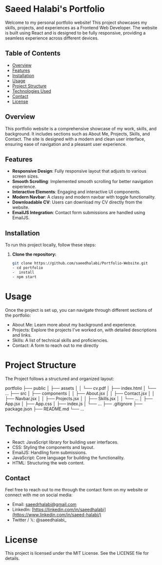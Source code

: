 # Saeed Halabi's Portfolio

Welcome to my personal portfolio website! This project showcases my skills, projects, and experiences as a Frontend Web Developer. The website is built using React and is designed to be fully responsive, providing a seamless experience across different devices.

## Table of Contents

- [Overview](#overview)
- [Features](#features)
- [Installation](#installation)
- [Usage](#usage)
- [Project Structure](#project-structure)
- [Technologies Used](#technologies-used)
- [Contact](#contact)
- [License](#license)

## Overview

This portfolio website is a comprehensive showcase of my work, skills, and background. It includes sections such as About Me, Projects, Skills, and Contact. The site is designed with a modern and clean user interface, ensuring ease of navigation and a pleasant user experience.

## Features

- **Responsive Design**: Fully responsive layout that adjusts to various screen sizes.
- **Smooth Scrolling**: Implemented smooth scrolling for better navigation experience.
- **Interactive Elements**: Engaging and interactive UI components.
- **Modern Navbar**: A classy and modern navbar with toggle functionality.
- **Downloadable CV**: Users can download my CV directly from the website.
- **EmailJS Integration**: Contact form submissions are handled using EmailJS.

## Installation

To run this project locally, follow these steps:

1. **Clone the repository:**
   ```bash
   git clone https://github.com/saeedhalabi/Portfolio-Website.git
   - cd portfolio
   -  install
   - npm start


# Usage
   Once the project is set up, you can navigate through different sections of the portfolio:

  - About Me: Learn more about my background and experience.
  - Projects: Explore the projects I've worked on, with detailed descriptions and links.
  - Skills: A list of technical skills and proficiencies.
  - Contact: A form to reach out to me directly

# Project Structure
The Project follows a structured and organized layout:

portfolio
├── public
│   ├── assets
│   │   └── cv.pdf
│   ├── index.html
│   └── ...
├── src
│   ├── components
│   │   ├── About.jsx
│   │   ├── Contact.jsx
│   │   ├── Navbar.jsx
│   │   ├── Projects.jsx
│   │   ├── Skills.jsx
│   │   └── ...
│   ├── App.jsx
│   ├── App.css
│   ├── index.js
│   └── ...
├── .gitignore
├── package.json
├── README.md
└── ...


# Technologies Used
- React: JavaScript library for building user interfaces.
- CSS: Styling the components and layout.
- EmailJS: Handling form submissions.
- JavaScript: Core language for building the functionality.
- HTML: Structuring the web content.

## Contact
Feel free to reach out to me through the contact form on my website or connect with me on social media:

- Email: saeedrhalabi@gmail.com
- LinkedIn: [https://linkedin.com/in/saeedhalabi](https://www.linkedin.com/in/saeed-halabi/)
- Twitter / 𝕏: @saeedhalabi_

# License
This project is licensed under the MIT License. See the LICENSE file for details.
